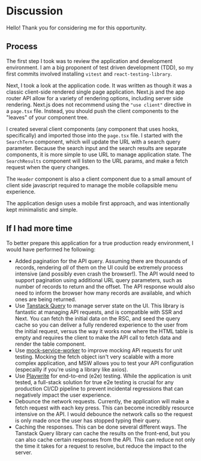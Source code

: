 # Discussion

Hello! Thank you for considering me for this opportunity.

## Process

The first step I took was to review the application and development environment. I am a big proponent of test driven development (TDD), so my first commits involved installing `vitest` and `react-testing-library`.

Next, I took a look at the application code. It was written as though it was a classic client-side rendered single page application. Next.js and the app router API allow for a variety of rendering options, including server side rendering. Next.js does not recommend using the `"use client"` directive in a `page.tsx` file. Instead, you should push the client components to the "leaves" of your component tree.

I created several client components (any component that uses hooks, specifically) and imported those into the `page.tsx` file. I started with the `SearchTerm` component, which will update the URL with a search query parameter. Because the search input and the search results are separate components, it is more simple to use URL to manage application state. The `SearchResults` component will listen to the URL params, and make a fetch request when the query changes.

The `Header` component is also a client component due to a small amount of client side javascript required to manage the mobile collapsible menu experience.

The application design uses a mobile first approach, and was intentionally kept minimalistic and simple.

## If I had more time

To better prepare this application for a true production ready environment, I would have performed he following:
- Added pagination for the API query. Assuming there are thousands of records, rendering _all_ of them on the UI could be extremely process intensive (and possibly even crash the browser!). The API would need to support pagination using additional URL query parameters, such as number of records to return and the offset. The API response would also need to inform the browser how many records are available, and which ones are being returned.
- Use [Tanstack Query](https://tanstack.com/query/latest) to manage server state on the UI. This library is fantastic at managing API requests, and is compatible with SSR and Next. You can fetch the initial data on the RSC, and seed the query cache so you can deliver a fully rendered experience to the user from the initial request, versus the way it works now where the HTML table is empty and requires the client to make the API call to fetch data and render the table component.
- Use [mock-service-worker](https://mswjs.io/) to improve mocking APi requests for unit testing. Mocking the fetch object isn't very scalable with a more complex application, and MSW allows you to test your API configuration (especailly if you're using a library like axios).
- Use [Playwrite](https://playwright.dev/) for end-to-end (e2e) testing. While the application is unit tested, a full-stack solution for true e2e testing is crucial for any production CI/CD pipeline to prevent incidental regressions that can negatively impact the user experience.
- Debounce the network requests. Currently, the application will make a fetch request with each key press. This can become incredibly resource intensive on the API. I would debounce the network calls so the request is only made once the user has stopped typing their query.
- Caching the responses. This can be done several different ways. The Tanstack Query library can cache the results on the front-end, but you can also cache certain responses from the API. This can reduce not only the time it takes for a request to resolve, but reduce the impact to the server.
